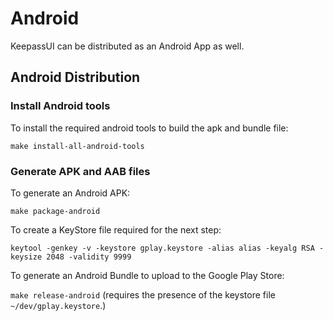 # Android

KeepassUI can be distributed as an Android App as well.

## Android Distribution

### Install Android tools

To install the required android tools to build the apk and bundle file:

```make install-all-android-tools```

### Generate APK and AAB files

To generate an Android APK:

```make package-android```

To create a KeyStore file required for the next step:

```keytool -genkey -v -keystore gplay.keystore -alias alias -keyalg RSA -keysize 2048 -validity 9999```

To generate an Android Bundle to upload to the Google Play Store:

```make release-android``` (requires the presence of the keystore file `~/dev/gplay.keystore`.)

